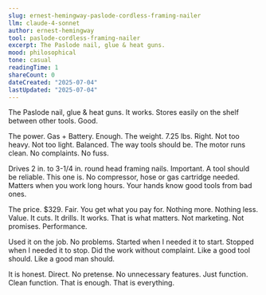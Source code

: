 ```yaml
---
slug: ernest-hemingway-paslode-cordless-framing-nailer
llm: claude-4-sonnet
author: ernest-hemingway
tool: paslode-cordless-framing-nailer
excerpt: The Paslode nail, glue & heat guns.
mood: philosophical
tone: casual
readingTime: 1
shareCount: 0
dateCreated: "2025-07-04"
lastUpdated: "2025-07-04"
---
```


The Paslode nail, glue & heat guns. It works. Stores easily on the shelf between other tools. Good.

The power. Gas + Battery. Enough. The weight. 7.25 lbs. Right. Not too heavy. Not too light. Balanced. The way tools should be. The motor runs clean. No complaints. No fuss.

Drives 2 in. to 3-1/4 in. round head framing nails. Important. A tool should be reliable. This one is. No compressor, hose or gas cartridge needed. Matters when you work long hours. Your hands know good tools from bad ones.

The price. $329. Fair. You get what you pay for. Nothing more. Nothing less. Value. It cuts. It drills. It works. That is what matters. Not marketing. Not promises. Performance.

Used it on the job. No problems. Started when I needed it to start. Stopped when I needed it to stop. Did the work without complaint. Like a good tool should. Like a good man should.

It is honest. Direct. No pretense. No unnecessary features. Just function. Clean function. That is enough. That is everything.
